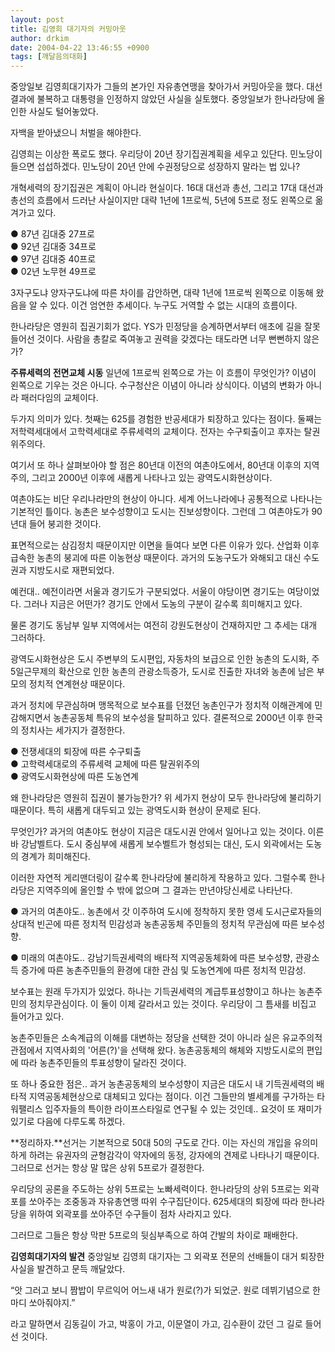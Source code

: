 ```yaml
---
layout: post
title: 김영희 대기자의 커밍아웃
author: drkim
date: 2004-04-22 13:46:55 +0900
tags: [깨달음의대화]
---
```

중앙일보 김영희대기자가 그들의 본가인 자유총연맹을 찾아가서 커밍아웃을 했다. 대선결과에 불복하고 대통령을 인정하지 않았던 사실을 실토했다. 중앙일보가 한나라당에 올인한 사실도 털어놓았다.    
  
자백을 받아냈으니 처벌을 해야한다.    
  
김영희는 이상한 폭로도 했다. 우리당이 20년 장기집권계획을 세우고 있단다. 민노당이 들으면 섭섭하겠다. 민노당이 20년 안에 수권정당으로 성장하지 말라는 법 있나?    
  
개혁세력의 장기집권은 계획이 아니라 현실이다. 16대 대선과 총선, 그리고 17대 대선과 총선의 흐름에서 드러난 사실이지만 대략 1년에 1프로씩, 5년에 5프로 정도 왼쪽으로 옮겨가고 있다.    
  
● 87년 김대중 27프로  
● 92년 김대중 34프로  
● 97년 김대중 40프로  
● 02년 노무현 49프로    
  
3자구도냐 양자구도냐에 따른 차이를 감안하면, 대략 1년에 1프로씩 왼쪽으로 이동해 왔음을 알 수 있다. 이건 엄연한 추세이다. 누구도 거역할 수 없는 시대의 흐름이다.    
  
한나라당은 영원히 집권기회가 없다. YS가 민정당을 승계하면서부터 애초에 길을 잘못 들어선 것이다. 사람을 총칼로 죽여놓고 권력을 갖겠다는 태도라면 너무 뻔뻔하지 않은가?    
  
**주류세력의 전면교체 시동** 
일년에 1프로씩 왼쪽으로 가는 이 흐름이 무엇인가? 이념이 왼쪽으로 기우는 것은 아니다. 수구청산은 이념이 아니라 상식이다. 이념의 변화가 아니라 패러다임의 교체이다. 
  
  
두가지 의미가 있다. 첫째는 625를 경험한 반공세대가 퇴장하고 있다는 점이다. 둘째는 저학력세대에서 고학력세대로 주류세력의 교체이다. 전자는 수구퇴출이고 후자는 탈권위주의다.    
  
여기서 또 하나 살펴보아야 할 점은 80년대 이전의 여촌야도에서, 80년대 이후의 지역주의, 그리고 2000년 이후에 새롭게 나타나고 있는 광역도시화현상이다.    
  
여촌야도는 비단 우리나라만의 현상이 아니다. 세계 어느나라에나 공통적으로 나타나는 기본적인 틀이다. 농촌은 보수성향이고 도시는 진보성향이다. 그런데 그 여촌야도가 90년대 들어 붕괴한 것이다.    
  
표면적으로는 삼김정치 때문이지만 이면을 들여다 보면 다른 이유가 있다. 산업화 이후 급속한 농촌의 붕괴에 따른 이농현상 때문이다. 과거의 도농구도가 와해되고 대신 수도권과 지방도시로 재편되었다.    
  
예컨대.. 예전이라면 서울과 경기도가 구분되었다. 서울이 야당이면 경기도는 여당이었다. 그러나 지금은 어떤가? 경기도 안에서 도농의 구분이 갈수록 희미해지고 있다.    
  
물론 경기도 동남부 일부 지역에서는 여전히 강원도현상이 건재하지만 그 추세는 대개 그러하다.    
  
광역도시화현상은 도시 주변부의 도시편입, 자동차의 보급으로 인한 농촌의 도시화, 주 5일근무제의 확산으로 인한 농촌의 관광소득증가, 도시로 진출한 자녀와 농촌에 남은 부모의 정치적 연계현상 때문이다.    
  
과거 정치에 무관심하며 맹목적으로 보수표를 던졌던 농촌인구가 정치적 이해관계에 민감해지면서 농촌공동체 특유의 보수성을 탈피하고 있다. 결론적으로 2000년 이후 한국의 정치사는 세가지가 결정한다.    
  
● 전쟁세대의 퇴장에 따른 수구퇴출  
● 고학력세대로의 주류세력 교체에 따른 탈권위주의  
● 광역도시화현상에 따른 도농연계    
  
왜 한나라당은 영원히 집권이 불가능한가? 위 세가지 현상이 모두 한나라당에 불리하기 때문이다. 특히 새롭게 대두되고 있는 광역도시화 현상이 문제로 된다.    
  
무엇인가? 과거의 여촌야도 현상이 지금은 대도시권 안에서 일어나고 있는 것이다. 이른바 강남벨트다. 도시 중심부에 새롭게 보수벨트가 형성되는 대신, 도시 외곽에서는 도농의 경계가 희미해진다.    
  
이러한 자연적 게리맨더링이 갈수록 한나라당에 불리하게 작용하고 있다. 그럴수록 한나라당은 지역주의에 올인할 수 밖에 없으며 그 결과는 만년야당신세로 나타난다.    
  
● 과거의 여촌야도.. 농촌에서 갓 이주하여 도시에 정착하지 못한 영세 도시근로자들의 상대적 빈곤에 따른 정치적 민감성과 농촌공동체 주민들의 정치적 무관심에 따른 보수성향.    
  
● 미래의 여촌야도.. 강남기득권세력의 배타적 지역공동체화에 따른 보수성향, 관광소득 증가에 따른 농촌주민들의 환경에 대한 관심 및 도농연계에 따른 정치적 민감성.    
  
보수표는 원래 두가지가 있었다. 하나는 기득권세력의 계급투표성향이고 하나는 농촌주민의 정치무관심이다. 이 둘이 이제 갈라서고 있는 것이다. 우리당이 그 틈새를 비집고 들어가고 있다.    
  
농촌주민들은 소속계급의 이해를 대변하는 정당을 선택한 것이 아니라 실은 유교주의적 관점에서 지역사회의 '어른(?)'을 선택해 왔다. 농촌공동체의 해체와 지방도시로의 편입에 따라 농촌주민들의 투표성향이 달라진 것이다.    
  
또 하나 중요한 점은.. 과거 농촌공동체의 보수성향이 지금은 대도시 내 기득권세력의 배타적 지역공동체현상으로 대체되고 있다는 점이다. 이건 그들만의 별세계를 구가하는 타워팰리스 입주자들의 특이한 라이프스타일로 연구될 수 있는 것인데.. 요것이 또 재미가 있기로 다음에 다루도록 하겠다.    
  
**정리하자.**선거는 기본적으로 50대 50의 구도로 간다. 이는 자신의 개입을 유의미하게 하려는 유권자의 균형감각이 약자에의 동정, 강자에의 견제로 나타나기 때문이다. 그러므로 선거는 항상 말 많은 상위 5프로가 결정한다.    
  
우리당의 공론을 주도하는 상위 5프로는 노빠세력이다. 한나라당의 상위 5프로는 외곽포를 쏘아주는 조중동과 자유총연맹 따위 수구집단이다. 625세대의 퇴장에 따라 한나라당을 위하여 외곽포를 쏘아주던 수구들이 점차 사라지고 있다.    
  
그러므로 그들은 항상 막판 5프로의 뒷심부족으로 하여 간발의 차이로 패배한다.    
  
**김영희대기자의 발견** 
중앙일보 김영희 대기자는 그 외곽포 전문의 선배들이 대거 퇴장한 사실을 발견하고 문득 깨달았다.    
  
“앗 그러고 보니 짬밥이 무르익어 어느새 내가 원로(?)가 되었군. 원로 데뷔기념으로 한마디 쏘아줘야지.”    
  
라고 말하면서 김동길이 가고, 박홍이 가고, 이문열이 가고, 김수환이 갔던 그 길로 들어선 것이다.